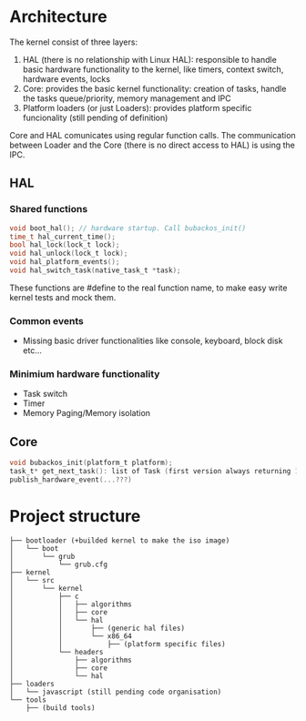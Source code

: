 # Architecture

The kernel consist of three layers:
1. HAL (there is no relationship with Linux HAL): responsible to handle basic hardware functionality to the kernel,
like timers, context switch, hardware events, locks
2. Core: provides the basic kernel functionality: creation of tasks, handle the tasks queue/priority, memory management and IPC
3. Platform loaders (or just Loaders): provides platform specific funcionality (still pending of definition)

Core and HAL comunicates using regular function calls.
The communication between Loader and the Core (there is no direct access to HAL) is using the IPC.


## HAL

### Shared functions
```c
void boot_hal(); // hardware startup. Call bubackos_init()
time_t hal_current_time();
bool hal_lock(lock_t lock);
void hal_unlock(lock_t lock);
void hal_platform_events();
void hal_switch_task(native_task_t *task);
```

These functions are #define to the real function name, to make easy write kernel tests and mock them.

### Common events
* Missing basic driver functionalities like console, keyboard, block disk etc...

### Minimium hardware functionality
* Task switch
* Timer
* Memory Paging/Memory isolation

## Core

```c
void bubackos_init(platform_t platform);
task_t* get_next_task(): list of Task (first version always returning 1 task)
publish_hardware_event(...???)
```

# Project structure

```
├── bootloader (+builded kernel to make the iso image)
│   └── boot
│       └── grub
│           └── grub.cfg
├── kernel
│   └── src
│       └── kernel
│           ├── c
│           │   ├── algorithms
│           │   ├── core
│           │   └── hal
│           │       ├── (generic hal files)
│           │       └── x86_64
│           │           ├── (platform specific files)
│           └── headers
│               ├── algorithms
│               ├── core
│               └── hal
├── loaders
│   └── javascript (still pending code organisation)
└── tools
    ├── (build tools)
```